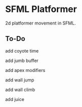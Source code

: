 # SFML Platformer

2d platformer movement in SFML.

## To-Do

add coyote time

add jumb buffer

add apex modifiers

add wall jump

add wall climb

add juice
